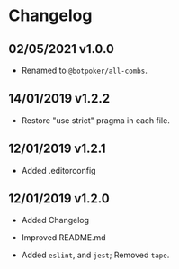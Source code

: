# Changelog

## 02/05/2021 v1.0.0

* Renamed to `@botpoker/all-combs`.

## 14/01/2019 v1.2.2

* Restore "use strict" pragma in each file.

## 12/01/2019 v1.2.1

* Added .editorconfig

## 12/01/2019 v1.2.0

* Added Changelog

* Improved README.md

* Added `eslint`, and `jest`; Removed `tape`.
